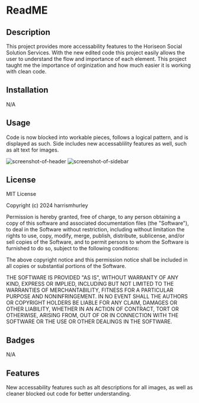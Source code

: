 # ReadME

## Description
This project provides more accessability features to the Horiseon Social Solution Services. With the new edited code this project easily allows the user to understand the flow and importance of each element. This project taught me the importance of orginization and how much easier it is working with clean code.

## Installation
N/A

## Usage
Code is now blocked into workable pieces, follows a logical pattern, and is displayed as such. Side includes new accessablility features as well, such as alt text for images.

![screenshot-of-header](./Develop/assets/images/Screenshot%202024-03-07%20at%2012.54.01 PM.png)
![screenshot-of-sidebar](./Develop/assets/images/Screenshot%202024-03-07%20at%2012.54.16 PM.png)

## License
MIT License

Copyright (c) 2024 harrismhurley

Permission is hereby granted, free of charge, to any person obtaining a copy
of this software and associated documentation files (the "Software"), to deal
in the Software without restriction, including without limitation the rights
to use, copy, modify, merge, publish, distribute, sublicense, and/or sell
copies of the Software, and to permit persons to whom the Software is
furnished to do so, subject to the following conditions:

The above copyright notice and this permission notice shall be included in all
copies or substantial portions of the Software.

THE SOFTWARE IS PROVIDED "AS IS", WITHOUT WARRANTY OF ANY KIND, EXPRESS OR
IMPLIED, INCLUDING BUT NOT LIMITED TO THE WARRANTIES OF MERCHANTABILITY,
FITNESS FOR A PARTICULAR PURPOSE AND NONINFRINGEMENT. IN NO EVENT SHALL THE
AUTHORS OR COPYRIGHT HOLDERS BE LIABLE FOR ANY CLAIM, DAMAGES OR OTHER
LIABILITY, WHETHER IN AN ACTION OF CONTRACT, TORT OR OTHERWISE, ARISING FROM,
OUT OF OR IN CONNECTION WITH THE SOFTWARE OR THE USE OR OTHER DEALINGS IN THE
SOFTWARE.

## Badges
N/A

## Features
New accessability features such as alt descriptions for all images, as well as cleaner blocked out code for better understanding.
